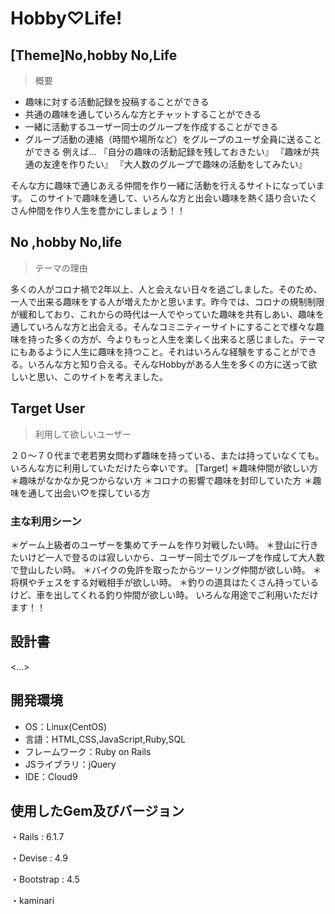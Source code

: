 # Hobby♡Life!
## [Theme]No,hobby No,Life

> 概要


 - 趣味に対する活動記録を投稿することができる
 - 共通の趣味を通していろんな方とチャットすることができる
 - 一緒に活動するユーザー同士のグループを作成することができる
 - グループ活動の連絡（時間や場所など）をグループのユーザ全員に送ることができる
例えば…
『自分の趣味の活動記録を残しておきたい』
『趣味が共通の友達を作りたい』
『大人数のグループで趣味の活動をしてみたい』

そんな方に趣味で通じあえる仲間を作り一緒に活動を行えるサイトになっています。
このサイトで趣味を通して、いろんな方と出会い趣味を熱く語り合いたくさん仲間を作り人生を豊かにしましょう！！




## No ,hobby No,life

> テーマの理由

多くの人がコロナ禍で2年以上、人と会えない日々を過ごしました。そのため、一人で出来る趣味をする人が増えたかと思います。昨今では、コロナの規制制限が緩和しており、これからの時代は一人でやっていた趣味を共有しあい、趣味を通していろんな方と出会える。そんなコミニティーサイトにすることで様々な趣味を持った多くの方が、今よりもっと人生を楽しく出来ると感じました。テーマにもあるように人生に趣味を持つこと。それはいろんな経験をすることができる。いろんな方と知り合える。そんなHobbyがある人生を多くの方に送って欲しいと思い、このサイトを考えました。
 



## Target User

> 利用して欲しいユーザー

２０〜７０代まで老若男女問わず趣味を持っている、または持っていなくても。いろんな方に利用していただけたら幸いです。
[Target]
 ＊趣味仲間が欲しい方
 ＊趣味がなかなか見つからない方
 ＊コロナの影響で趣味を封印していた方
 ＊趣味を通して出会い♡を探している方
### 主な利用シーン
＊ゲーム上級者のユーザーを集めてチームを作り対戦したい時。
＊登山に行きたいけど一人で登るのは寂しいから、ユーザー同士でグループを作成して大人数で登山したい時。
＊バイクの免許を取ったからツーリング仲間が欲しい時。
＊将棋やチェスをする対戦相手が欲しい時。
＊釣りの道具はたくさん持っているけど、車を出してくれる釣り仲間が欲しい時。
いろんな用途でご利用いただけます！！


## 設計書
<...>


## 開発環境
- OS：Linux(CentOS)
- 言語：HTML,CSS,JavaScript,Ruby,SQL
- フレームワーク：Ruby on Rails
- JSライブラリ：jQuery
- IDE：Cloud9

## 使用したGem及びバージョン
・Rails : 6.1.7

・Devise : 4.9

・Bootstrap : 4.5

・kaminari
